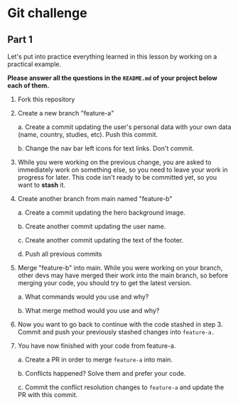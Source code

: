 # Git challenge

## Part 1

Let's put into practice everything learned in this lesson by working on a practical example.

**Please answer all the questions in the `README.md` of your project below each of them.**

1.  Fork this repository

2.  Create a new branch "feature-a"

    a. Create a commit updating the user's personal data with your own data (name, country, studies, etc). Push this commit.

    b. Change the nav bar left icons for text links. Don't commit.

3.  While you were working on the previous change, you are asked to immediately work on something else, so you need to leave your work in progress for later. This code isn't ready to be committed yet, so you want to **stash** it.

4.  Create another branch from main named "feature-b"

    a. Create a commit updating the hero background image.

    b. Create another commit updating the user name.

    c. Create another commit updating the text of the footer.

    d. Push all previous commits

5.  Merge "feature-b" into main. While you were working on your branch, other devs may have merged their work into the main branch, so before merging your code, you should try to get the latest version.

    a. What commands would you use and why?

    b. What merge method would you use and why?

6.  Now you want to go back to continue with the code stashed in step 3. Commit and push your previously stashed changes into `feature-a.`

7. You have now finished with your code from feature-a.

    a. Create a PR in order to merge `feature-a` into main.

    b. Conflicts happened? Solve them and prefer your code.

    c. Commit the conflict resolution changes to `feature-a` and update the PR with this commit.
